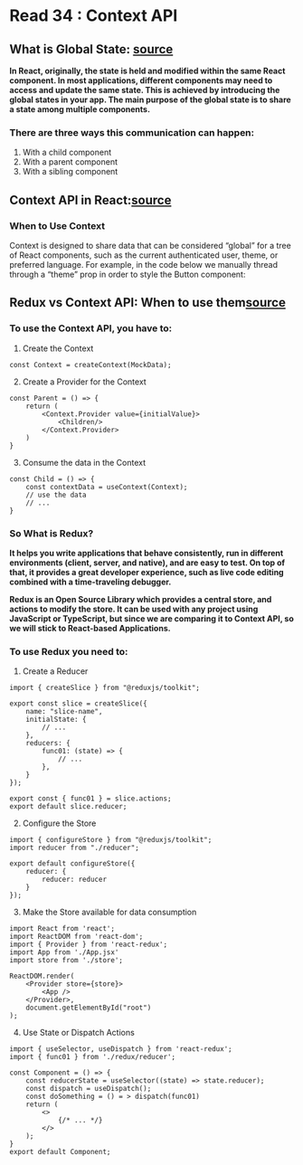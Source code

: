 # Read 34 : Context API

## What is Global State: [source](https://www.educative.io/answers/what-is-global-state-with-react)


**In React, originally, the state is held and modified within the same React component. In most applications, different components may need to access and update the same state. This is achieved by introducing the global states in your app. The main purpose of the global state is to share a state among multiple components.**

### There are three ways this communication can happen:

1. With a child component
2. With a parent component
3. With a sibling component


## Context API in React:[source](https://reactjs.org/docs/context.html)

### When to Use Context
Context is designed to share data that can be considered “global” for a tree of React components, such as the current authenticated user, theme, or preferred language. For example, in the code below we manually thread through a “theme” prop in order to style the Button component:



## Redux vs Context API: When to use them[source]()

### To use the Context API, you have to:

1. Create the Context

```
const Context = createContext(MockData);
```
2. Create a Provider for the Context

```
const Parent = () => {
    return (
        <Context.Provider value={initialValue}>
            <Children/>
        </Context.Provider>
    )
}
```

3. Consume the data in the Context
```
const Child = () => {
    const contextData = useContext(Context);
    // use the data
    // ...
}
```

### So What is Redux?

**It helps you write applications that behave consistently, run in different environments (client, server, and native), and are easy to test. On top of that, it provides a great developer experience, such as live code editing combined with a time-traveling debugger.**

**Redux is an Open Source Library which provides a central store, and actions to modify the store. It can be used with any project using JavaScript or TypeScript, but since we are comparing it to Context API, so we will stick to React-based Applications.**

### To use Redux you need to:

1. Create a Reducer
```
import { createSlice } from "@reduxjs/toolkit";

export const slice = createSlice({
    name: "slice-name",
    initialState: {
        // ...
    },
    reducers: {
        func01: (state) => {
            // ...
        },
    }
});

export const { func01 } = slice.actions;
export default slice.reducer;
```

2. Configure the Store
```
import { configureStore } from "@reduxjs/toolkit";
import reducer from "./reducer";

export default configureStore({
    reducer: {
        reducer: reducer
    }
});
```

3. Make the Store available for data consumption

```
import React from 'react';
import ReactDOM from 'react-dom';
import { Provider } from 'react-redux';
import App from './App.jsx'
import store from './store';

ReactDOM.render(
    <Provider store={store}>
        <App />
    </Provider>,
    document.getElementById("root")
);
```

4. Use State or Dispatch Actions
```
import { useSelector, useDispatch } from 'react-redux';
import { func01 } from './redux/reducer';

const Component = () => {
    const reducerState = useSelector((state) => state.reducer);
    const dispatch = useDispatch();
    const doSomething = () = > dispatch(func01)  
    return (
        <>
            {/* ... */}
        </>
    );
}
export default Component;
```